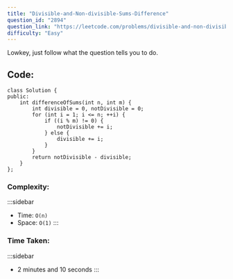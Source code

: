 ```yaml
---
title: "Divisible-and-Non-divisible-Sums-Difference"
question_id: "2894"
question_link: "https://leetcode.com/problems/divisible-and-non-divisible-sums-difference/"
difficulty: "Easy"
---
```


Lowkey, just follow what the question tells you to do.

## Code<span>:</span>

```{.cpp}
class Solution {
public:
    int differenceOfSums(int n, int m) {
        int divisible = 0, notDivisible = 0;
        for (int i = 1; i <= n; ++i) {
            if ((i % m) != 0) {
                notDivisible += i;
            } else {
                divisible += i;
            }
        }
        return notDivisible - divisible;
    }
};
```

### Complexity<span>:</span>

:::sidebar
- Time: `O(n)`
- Space: `O(1)`
:::

### Time Taken<span>:</span>

:::sidebar
- 2 minutes and 10 seconds
:::
